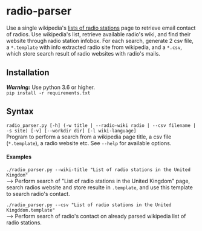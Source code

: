 # radio-parser
Use a single wikipedia's [lists of radio stations](https://en.wikipedia.org/wiki/Category:Lists_of_radio_stations_by_country) page to retrieve email contact of radios. Use wikipedia's list, retrieve available radio's wiki, and find their website through radio station infobox. For each search, generate 2 csv file, a `*.template` with info extracted radio site from wikipedia, and a `*.csv`, which store search result of radio websites with radio's mails.

## Installation
***Warning:*** Use python 3.6 or higher.  
`pip install -r requirements.txt`

## Syntax
`radio_parser.py [-h] (-w title | --radio-wiki radio | --csv filename | -s site) [-v] [--workdir dir] [-l wiki-language]`  
Program to perform a search from a wikipedia page title, a csv file (`*.template`), a radio website etc.
See `--help` for available options.

#### Examples
`./radio_parser.py --wiki-title "List of radio stations in the United Kingdom"`  
--> Perform search of "List of radio stations in the United Kingdom" page, search radios website and store resulte in `.template`,
and use this template to search radio's contact.  

`./radio_parser.py --csv "List of radio stations in the United Kingddom.template"`  
--> Perform search of radio's contact on already parsed wikipedia list of radio stations.  
